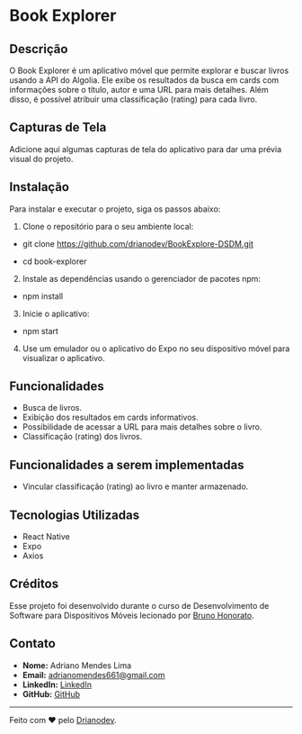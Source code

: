 # Book Explorer

## Descrição

O Book Explorer é um aplicativo móvel que permite explorar e buscar livros usando a API do Algolia. Ele exibe os resultados da busca em cards com informações sobre o título, autor e uma URL para mais detalhes. Além disso, é possível atribuir uma classificação (rating) para cada livro.

## Capturas de Tela

Adicione aqui algumas capturas de tela do aplicativo para dar uma prévia visual do projeto.

## Instalação

Para instalar e executar o projeto, siga os passos abaixo:

1. Clone o repositório para o seu ambiente local:

- git clone https://github.com/drianodev/BookExplore-DSDM.git
  
- cd book-explorer

2. Instale as dependências usando o gerenciador de pacotes npm:

- npm install

3. Inicie o aplicativo:

- npm start

4. Use um emulador ou o aplicativo do Expo no seu dispositivo móvel para visualizar o aplicativo.

## Funcionalidades

- Busca de livros.
- Exibição dos resultados em cards informativos.
- Possibilidade de acessar a URL para mais detalhes sobre o livro.
- Classificação (rating) dos livros.

## Funcionalidades a serem implementadas

- Vincular classificação (rating) ao livro e manter armazenado.

## Tecnologias Utilizadas

- React Native
- Expo
- Axios

## Créditos

Esse projeto foi desenvolvido durante o curso de Desenvolvimento de Software para Dispositivos Móveis lecionado por [Bruno Honorato](https://www.linkedin.com/in/bruno-honorato-3abb01180/).

## Contato

- **Nome:** Adriano Mendes Lima
- **Email:** adrianomendes661@gmail.com
- **LinkedIn:** [LinkedIn]((https://www.linkedin.com/in/drianodev/))
- **GitHub:** [GitHub](https://github.com/drianodev)

---
Feito com ❤️ pelo [Drianodev](https://github.com/drianodev).
